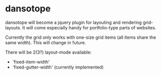 dansotope
=========

dansotope will become a jquery plugin for layouting and rendering grid-layouts.
It will come especially handy for portfolio-type parts of websites.

Currently the grid only works with one-size grid items (all items share the same width). This will change in future.

There will be 2(3?) layout-mode available:

 * 'fixed-item-width'
 * 'fixed-gutter-width' (currently implemented)